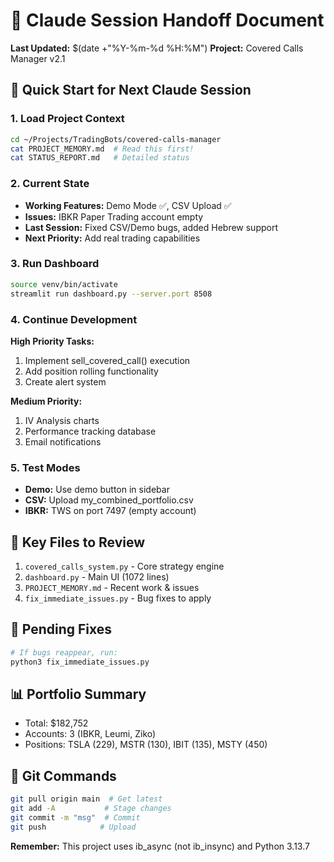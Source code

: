 # 🤖 Claude Session Handoff Document
**Last Updated:** $(date +"%Y-%m-%d %H:%M")
**Project:** Covered Calls Manager v2.1

## 🎯 Quick Start for Next Claude Session

### 1. Load Project Context
```bash
cd ~/Projects/TradingBots/covered-calls-manager
cat PROJECT_MEMORY.md  # Read this first!
cat STATUS_REPORT.md   # Detailed status
```

### 2. Current State
- **Working Features:** Demo Mode ✅, CSV Upload ✅
- **Issues:** IBKR Paper Trading account empty
- **Last Session:** Fixed CSV/Demo bugs, added Hebrew support
- **Next Priority:** Add real trading capabilities

### 3. Run Dashboard
```bash
source venv/bin/activate
streamlit run dashboard.py --server.port 8508
```

### 4. Continue Development
**High Priority Tasks:**
1. Implement sell_covered_call() execution
2. Add position rolling functionality
3. Create alert system

**Medium Priority:**
1. IV Analysis charts
2. Performance tracking database
3. Email notifications

### 5. Test Modes
- **Demo:** Use demo button in sidebar
- **CSV:** Upload my_combined_portfolio.csv
- **IBKR:** TWS on port 7497 (empty account)

## 📁 Key Files to Review
1. `covered_calls_system.py` - Core strategy engine
2. `dashboard.py` - Main UI (1072 lines)
3. `PROJECT_MEMORY.md` - Recent work & issues
4. `fix_immediate_issues.py` - Bug fixes to apply

## 🔧 Pending Fixes
```bash
# If bugs reappear, run:
python3 fix_immediate_issues.py
```

## 📊 Portfolio Summary
- Total: $182,752
- Accounts: 3 (IBKR, Leumi, Ziko)
- Positions: TSLA (229), MSTR (130), IBIT (135), MSTY (450)

## 🚀 Git Commands
```bash
git pull origin main  # Get latest
git add -A           # Stage changes
git commit -m "msg"  # Commit
git push            # Upload
```

**Remember:** This project uses ib_async (not ib_insync) and Python 3.13.7
